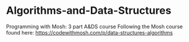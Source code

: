 # Algorithms-and-Data-Structures
Programming with Mosh: 3 part A&amp;DS course
Following the Mosh course found here: https://codewithmosh.com/p/data-structures-algorithms
